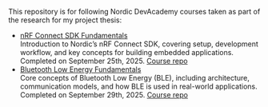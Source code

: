This repository is for following Nordic DevAcademy courses taken as part of the research for my project thesis:

- [nRF Connect SDK Fundamentals](https://academy.nordicsemi.com/courses/nrf-connect-sdk-fundamentals/)  
  Introduction to Nordic’s nRF Connect SDK, covering setup, development workflow, and key concepts for building embedded applications. Completed on September 25th, 2025.
  [Course repo](https://github.com/NordicDeveloperAcademy/ncs-fund)
- [Bluetooth Low Energy Fundamentals](https://academy.nordicsemi.com/courses/bluetooth-low-energy-fundamentals/)  
  Core concepts of Bluetooth Low Energy (BLE), including architecture, communication models, and how BLE is used in real-world applications. Completed on September 29th, 2025.
  [Course repo](https://github.com/NordicDeveloperAcademy/bt-fund)